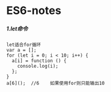 # ES6-notes
##### 1.let命令 
```
let适合for循环 
var a = [];
for (let i = 0; i < 10; i++) {
  a[i] = function () {
    console.log(i);
  };
}
a[6]();  //6    如果使用for则只能输出10
```
